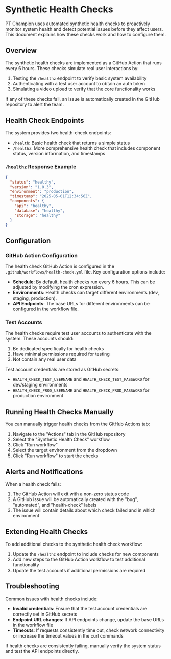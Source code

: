 # Synthetic Health Checks

PT Champion uses automated synthetic health checks to proactively monitor system health and detect potential issues before they affect users. This document explains how these checks work and how to configure them.

## Overview

The synthetic health checks are implemented as a GitHub Action that runs every 6 hours. These checks simulate real user interactions by:

1. Testing the `/healthz` endpoint to verify basic system availability
2. Authenticating with a test user account to obtain an auth token
3. Simulating a video upload to verify that the core functionality works

If any of these checks fail, an issue is automatically created in the GitHub repository to alert the team.

## Health Check Endpoints

The system provides two health-check endpoints:

- `/health`: Basic health check that returns a simple status
- `/healthz`: More comprehensive health check that includes component status, version information, and timestamps

### `/healthz` Response Example

```json
{
  "status": "healthy",
  "version": "1.0.3",
  "environment": "production",
  "timestamp": "2025-05-01T12:34:56Z",
  "components": {
    "api": "healthy",
    "database": "healthy",
    "storage": "healthy"
  }
}
```

## Configuration

### GitHub Action Configuration

The health check GitHub Action is configured in the `.github/workflows/health-check.yml` file. Key configuration options include:

- **Schedule**: By default, health checks run every 6 hours. This can be adjusted by modifying the cron expression.
- **Environments**: Health checks can target different environments (dev, staging, production).
- **API Endpoints**: The base URLs for different environments can be configured in the workflow file.

### Test Accounts

The health checks require test user accounts to authenticate with the system. These accounts should:

1. Be dedicated specifically for health checks
2. Have minimal permissions required for testing
3. Not contain any real user data

Test account credentials are stored as GitHub secrets:

- `HEALTH_CHECK_TEST_USERNAME` and `HEALTH_CHECK_TEST_PASSWORD` for dev/staging environments
- `HEALTH_CHECK_PROD_USERNAME` and `HEALTH_CHECK_PROD_PASSWORD` for production environment

## Running Health Checks Manually

You can manually trigger health checks from the GitHub Actions tab:

1. Navigate to the "Actions" tab in the GitHub repository
2. Select the "Synthetic Health Check" workflow
3. Click "Run workflow"
4. Select the target environment from the dropdown
5. Click "Run workflow" to start the checks

## Alerts and Notifications

When a health check fails:

1. The GitHub Action will exit with a non-zero status code
2. A GitHub issue will be automatically created with the "bug", "automated", and "health-check" labels
3. The issue will contain details about which check failed and in which environment

## Extending Health Checks

To add additional checks to the synthetic health check workflow:

1. Update the `/healthz` endpoint to include checks for new components
2. Add new steps to the GitHub Action workflow to test additional functionality
3. Update the test accounts if additional permissions are required

## Troubleshooting

Common issues with health checks include:

- **Invalid credentials**: Ensure that the test account credentials are correctly set in GitHub secrets
- **Endpoint URL changes**: If API endpoints change, update the base URLs in the workflow file
- **Timeouts**: If requests consistently time out, check network connectivity or increase the timeout values in the curl commands

If health checks are consistently failing, manually verify the system status and test the API endpoints directly. 